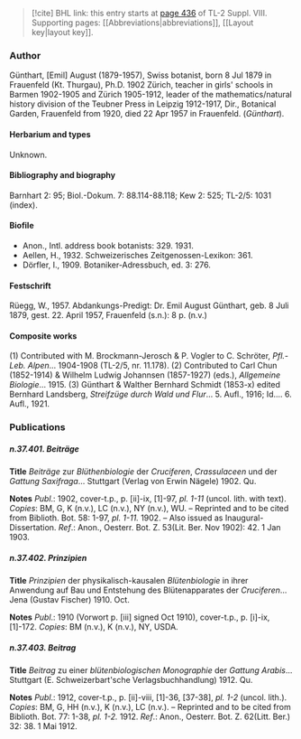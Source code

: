 > [!cite] BHL link: this entry starts at [page 436](https://www.biodiversitylibrary.org/item/103832#page/448/mode/1up) of TL-2 Suppl. VIII.
> Supporting pages: [[Abbreviations|abbreviations]], [[Layout key|layout key]].

### Author

Günthart, \[Emil\] August (1879-1957), Swiss botanist, born 8 Jul 1879 in Frauenfeld (Kt. Thurgau), Ph.D. 1902 Zürich, teacher in girls' schools in Barmen 1902-1905 and Zürich 1905-1912, leader of the mathematics/natural history division of the Teubner Press in Leipzig 1912-1917, Dir., Botanical Garden, Frauenfeld from 1920, died 22 Apr 1957 in Frauenfeld. (*Günthart*).

#### Herbarium and types

Unknown.

#### Bibliography and biography

Barnhart 2: 95; Biol.-Dokum. 7: 88.114-88.118; Kew 2: 525; TL-2/5: 1031 (index).

#### Biofile

- Anon., Intl. address book botanists: 329. 1931.
- Aellen, H., 1932. Schweizerisches Zeitgenossen-Lexikon: 361.
- Dörfler, I., 1909. Botaniker-Adressbuch, ed. 3: 276.

#### Festschrift

Rüegg, W., 1957. Abdankungs-Predigt: Dr. Emil August Günthart, geb. 8 Juli 1879, gest. 22. April 1957, Frauenfeld (s.n.): 8 p. (n.v.)

#### Composite works

(1) Contributed with M. Brockmann-Jerosch & P. Vogler to C. Schröter, *Pfl.-Leb. Alpen*... 1904-1908 (TL-2/5, nr. 11.178).
(2) Contributed to Carl Chun (1852-1914) & Wilhelm Ludwig Johannsen (1857-1927) (eds.), *Allgemeine Biologie*... 1915.
(3) Günthart & Walther Bernhard Schmidt (1853-x) edited Bernhard Landsberg, *Streifzüge durch Wald und Flur*... 5. Aufl., 1916; Id.... 6. Aufl., 1921.

### Publications

##### n.37.401. Beiträge

**Title**
*Beiträge* zur *Blüthenbiologie* der *Cruciferen*, *Crassulaceen* und der *Gattung Saxifraga*... Stuttgart (Verlag von Erwin Nägele) 1902. Qu.

**Notes**
*Publ*.: 1902, cover-t.p., p. \[ii\]-ix, \[1\]-97, *pl. 1-11* (uncol. lith. with text). *Copies*: BM, G, K (n.v.), LC (n.v.), NY (n.v.), WU. – Reprinted and to be cited from Biblioth. Bot. 58: 1-97, *pl. 1-11.* 1902. – Also issued as Inaugural-Dissertation.
*Ref*.: Anon., Oesterr. Bot. Z. 53(Lit. Ber. Nov 1902): 42. 1 Jan 1903.

##### n.37.402. Prinzipien

**Title**
*Prinzipien* der physikalisch-kausalen *Blütenbiologie* in ihrer Anwendung auf Bau und Entstehung des Blütenapparates der *Cruciferen*... Jena (Gustav Fischer) 1910. Oct.

**Notes**
*Publ*.: 1910 (Vorwort p. \[iii\] signed Oct 1910), cover-t.p., p. \[i\]-ix, \[1\]-172. *Copies*: BM (n.v.), K (n.v.), NY, USDA.

##### n.37.403. Beitrag

**Title**
*Beitrag* zu einer *blütenbiologischen Monographie* der *Gattung Arabis*... Stuttgart (E. Schweizerbart'sche Verlagsbuchhandlung) 1912. Qu.

**Notes**
*Publ*.: 1912, cover-t.p., p. \[ii\]-viii, \[1\]-36, \[37-38\], *pl. 1-2* (uncol. lith.). *Copies*: BM, G, HH (n.v.), K (n.v.), LC (n.v.). – Reprinted and to be cited from Biblioth. Bot. 77: 1-38, *pl. 1-2.* 1912.
*Ref*.: Anon., Oesterr. Bot. Z. 62(Litt. Ber.) 32: 38. 1 Mai 1912.

